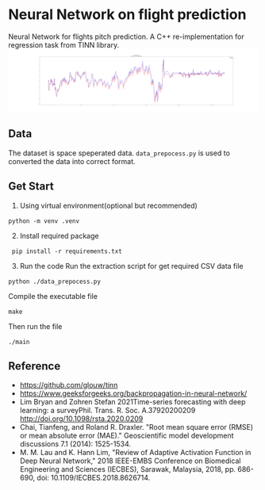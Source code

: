 # Neural Network on flight prediction
Neural Network for flights pitch prediction. A C++ re-implementation for regression task from TINN library.<br>
![Showing](./ScreenShoot/Demo.png)

## Data
The dataset is space speperated data. ` data_prepocess.py ` is used to converted the data into correct format.<br/>

## Get Start

1. Using virtual environment(optional but recommended)<br>
```shell
python -m venv .venv
```

2. Install required package
```shell
 pip install -r requirements.txt
```

3. Run the code
Run the extraction script for get required CSV data file<br/>
```shell
python ./data_prepocess.py
```

Compile the executable file
```shell
make
```

Then run the file
```shell
./main
```

## Reference
- https://github.com/glouw/tinn<br/>
- https://www.geeksforgeeks.org/backpropagation-in-neural-network/<br>
- Lim Bryan and Zohren Stefan 2021Time-series forecasting with deep learning: a surveyPhil. Trans. R. Soc. A.37920200209
http://doi.org/10.1098/rsta.2020.0209<br/>
- Chai, Tianfeng, and Roland R. Draxler. "Root mean square error (RMSE) or mean absolute error (MAE)." Geoscientific model development discussions 7.1 (2014): 1525-1534.<br/>
- M. M. Lau and K. Hann Lim, "Review of Adaptive Activation Function in Deep Neural Network," 2018 IEEE-EMBS Conference on Biomedical Engineering and Sciences (IECBES), Sarawak, Malaysia, 2018, pp. 686-690, doi: 10.1109/IECBES.2018.8626714.<br/>

